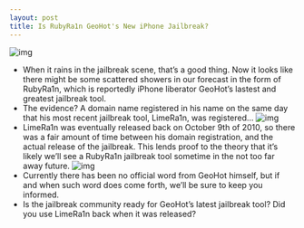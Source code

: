 ```yaml
---
layout: post
title: Is RubyRa1n GeoHot's New iPhone Jailbreak?
---
```

![img](http://media.idownloadblog.com/wp-content/uploads/2010/12/RubyRa1n.jpg)
* When it rains in the jailbreak scene, that’s a good thing. Now it looks like there might be some scattered showers in our forecast in the form of RubyRa1n, which is reportedly iPhone liberator GeoHot’s lastest and greatest jailbreak tool.
* The evidence? A domain name registered in his name on the same day that his most recent jailbreak tool, LimeRa1n, was registered…
![img](http://media.idownloadblog.com/wp-content/uploads/2010/12/rubyra1n-domain-registration.png)
* LimeRa1n was eventually released back on October 9th of 2010, so there was a fair amount of time between his domain registration, and the actual release of the jailbreak. This lends proof to the theory that it’s likely we’ll see a RubyRa1n jailbreak tool sometime in the not too far away future.
![img](http://media.idownloadblog.com/wp-content/uploads/2010/12/limera1n-domain-registration.png)
* Currently there has been no official word from GeoHot himself, but if and when such word does come forth, we’ll be sure to keep you informed.
* Is the jailbreak community ready for GeoHot’s latest jailbreak tool? Did you use LimeRa1n back when it was released?

